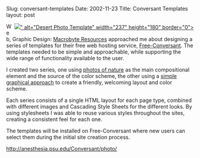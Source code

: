 Slug: conversant-templates
Date: 2002-11-23
Title: Conversant Templates
layout: post

<div style="float:right;margin-left:5"><a href="http://anesthesia.psu.edu/Conversant/photo/"><img --="--" desert_screen.jpg"="desert_screen.jpg&quot;" linkonly="true" src="&lt;!--#enclosure filename=" urlonly="true" />&quot; alt=&quot;Desert Photo Template&quot; width=&quot;237&quot; height=&quot;180&quot; border=&quot;0&quot;&gt;</a></div>
Web, Graphic Design:  <a href="http://www.macrobyte.net">Macrobyte Resources</a> approached me about designing a series of templates for their free web hosting service, <a href="http://www.free-conversant.com">Free-Conversant</a>. The templates needed to be simple and approachable, while supporting the wide range of functionality available to the user.

I created two series, one using <a href="http://anesthesia.psu.edu/Conversant/photo/">photos of nature</a> as the main compositional element and the source of the color scheme, the other using a <a href="http://anesthesia.psu.edu/Conversant/friendly/">simple graphical approach</a> to create a friendly, welcoming layout and color scheme.

Each series consists of a single HTML layout for each page type, combined with different images and Cascading Style Sheets for the different looks. By using stylesheets I was able to reuse various styles throughout the sites, creating a consistent feel for each one.

The templates will be installed on Free-Conversant where new users can select them during the initial site creation process.

http://anesthesia.psu.edu/Conversant/photo/
